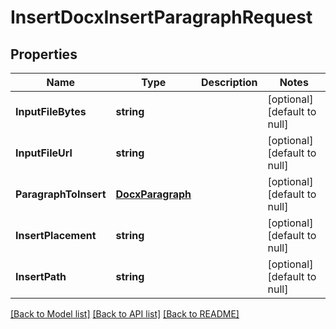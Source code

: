 # InsertDocxInsertParagraphRequest

## Properties
Name | Type | Description | Notes
------------ | ------------- | ------------- | -------------
**InputFileBytes** | **string** |  | [optional] [default to null]
**InputFileUrl** | **string** |  | [optional] [default to null]
**ParagraphToInsert** | [**DocxParagraph**](DocxParagraph.md) |  | [optional] [default to null]
**InsertPlacement** | **string** |  | [optional] [default to null]
**InsertPath** | **string** |  | [optional] [default to null]

[[Back to Model list]](../README.md#documentation-for-models) [[Back to API list]](../README.md#documentation-for-api-endpoints) [[Back to README]](../README.md)


